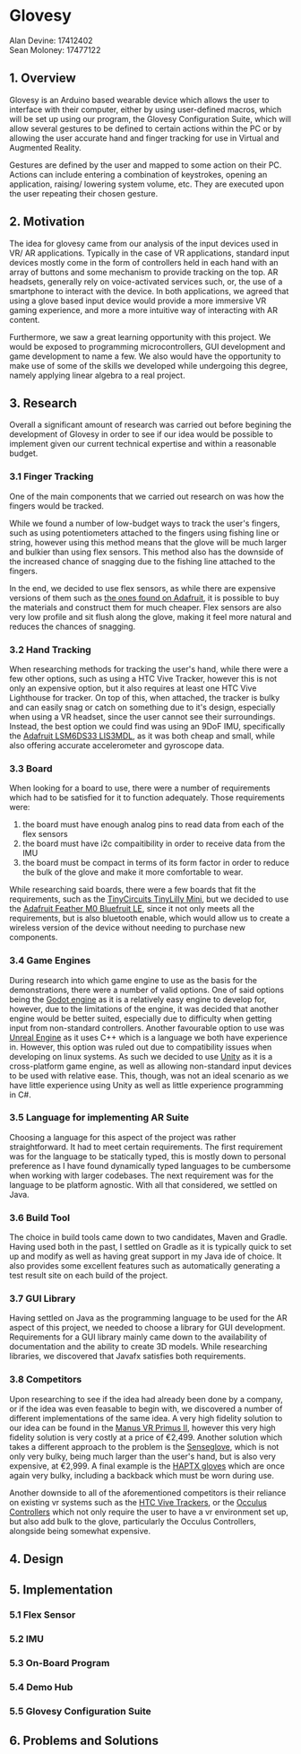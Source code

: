 # Glovesy
Alan Devine: 17412402 <br>
Sean Moloney: 17477122

## 1. Overview

Glovesy is an Arduino based wearable device which allows the user to interface with their computer, either by using user-defined macros, which will be set up using our program, the Glovesy Configuration Suite, which will allow several gestures to be defined to certain actions within the PC or by allowing the user accurate hand and finger tracking for use in Virtual and Augmented Reality.

Gestures are defined by the user and mapped to some action on their PC. Actions can include entering a combination of keystrokes, opening an application, raising/ lowering system volume, etc. They are executed upon the user repeating their chosen gesture.

## 2. Motivation

The idea for glovesy came from our analysis of the input devices used in VR/ AR applications. Typically in the case of VR applications, standard input devices mostly come in the form of controllers held in each hand with an array of buttons and some mechanism to provide tracking on the top. AR headsets, generally rely on voice-activated services such, or, the use of a smartphone to interact with the device. In both applications, we agreed that using a glove based input device would provide a more immersive VR gaming experience, and more a more intuitive way of interacting with AR content.

Furthermore, we saw a great learning opportunity with this project. We would be exposed to programming microcontrollers, GUI development and game development to name a few. We also would have the opportunity to make use of some of the skills we developed while undergoing this degree, namely applying linear algebra to a real project.

## 3. Research

Overall a significant amount of research was carried out before begining the development of Glovesy in order to see if our idea would be possible to implement given our current technical expertise and within a reasonable budget.

### 3.1 Finger Tracking

One of the main components that we carried out research on was how the fingers would be tracked.

While we found a number of low-budget ways to track the user's fingers, such as using potentiometers attached to the fingers using fishing line or string, however using this method means that the glove will be much larger and bulkier than using flex sensors. This method also has the downside of the increased chance of snagging due to the fishing line attached to the fingers.

In the end, we decided to use flex sensors, as while there are expensive versions of them such as [the ones found on Adafruit](https://www.adafruit.com/product/1070), it is possible to buy the materials and construct them for much cheaper. Flex sensors are also very low profile and sit flush along the glove, making it feel more natural and reduces the chances of snagging.

### 3.2 Hand Tracking

When researching methods for tracking the user's hand, while there were a few other options, such as using a HTC Vive Tracker, however this is not only an expensive option, but it also requires at least one HTC Vive Lighthouse for tracker. On top of this, when attached, the tracker is bulky and can easily snag or catch on something due to it's design, especially when using a VR headset, since the user cannot see their surroundings.  Instead, the best option we could find was using an 9DoF IMU, specifically the [Adafruit LSM6DS33 LIS3MDL](https://www.adafruit.com/product/4485), as it was both cheap and small, while also offering accurate accelerometer and gyroscope data.

### 3.3 Board

When looking for a board to use, there were a number of requirements which had to be satisfied for it to function adequately. Those requirements were: 
1. the board must have enough analog pins to read data from each of the flex sensors
2. the board must have i2c compaitibility in order to receive data from the IMU
3. the board must be compact in terms of its form factor in order to reduce the bulk of the glove and make it more comfortable to wear.

While researching said boards, there were a few boards that fit the requirements, such as the [TinyCircuits TinyLilly Mini](https://tinycircuits.com/products/tinylily-mini-processor?_pos=10&_sid=cbfd15ac9&_ss=r), but we decided to use the [Adafruit Feather M0 Bluefruit LE](https://www.adafruit.com/product/2995), since it not only meets all the requirements, but is also bluetooth enable, which would allow us to create a wireless version of the device without needing to purchase new components.

### 3.4 Game Engines

During research into which game engine to use as the basis for the demonstrations, there were a number of valid options. One of said options being the [Godot engine](https://godotengine.org/) as it is a relatively easy engine to develop for, however, due to the limitations of the engine, it was decided that another engine would be better suited, especially due to difficulty when getting input from non-standard controllers. Another favourable option to use was [Unreal Engine](https://www.unrealengine.com/) as it uses C++ which is a language we both have experience in. However, this option was ruled out due to compatibility issues when developing on linux systems. As such we decided to use [Unity](https://unity.com/) as it is a cross-platform game engine, as well as allowing non-standard input devices to be used with relative ease. This, though, was not an ideal scenario as we have little experience using Unity as well as little experience programming in C#.

### 3.5 Language for implementing AR Suite

Choosing a language for this aspect of the project was rather straightforward. It had to meet certain requirements. The first requirement was for the language to be statically typed, this is mostly down to personal preference as I have found dynamically typed languages to be cumbersome when working with larger codebases. The next requirement was for the language to be platform agnostic. With all that considered, we settled on Java.

### 3.6 Build Tool

The choice in build tools came down to two candidates, Maven and Gradle. Having used both in the past, I settled on Gradle as it is typically quick to set up and modify as well as having great support in my Java ide of choice. It also provides some excellent features such as automatically generating a test result site on each build of the project.

### 3.7 GUI Library

Having settled on Java as the programming language to be used for the AR aspect of this project, we needed to choose a library for GUI development. Requirements for a GUI library mainly came down to the availability of documentation and the ability to create 3D models. While researching libraries, we discovered that Javafx satisfies both requirements.

### 3.8 Competitors 

Upon researching to see if the idea had already been done by a company, or if the idea was even feasable to begin with, we discovered a number of different implementations of the same idea. A very high fidelity solution to our idea can be found in the [Manus VR Primus II](https://www.manus-vr.com/mocap-gloves), however this very high fidelity solution is very costly at a price of €2,499.  Another solution which takes a different approach to the problem is the [Senseglove](https://www.senseglove.com/), which is not only very bulky, being much larger than the user's hand, but is also very expensive, at €2,999. A final example is the [HAPTX gloves](https://haptx.com/) which are once again very bulky, including a backback which must be worn during use.

Another downside to all of the aforementioned competitors is their reliance on existing vr systems such as the [HTC Vive Trackers](https://www.vive.com/eu/accessory/vive-tracker/), or the [Occulus Controllers](https://www.oculus.com/quest-2/accessories/) which not only require the user to have a vr environment set up, but also add bulk to the glove, particularly the Occulus Controllers, alongside being somewhat expensive.

## 4. Design

## 5. Implementation

### 5.1 Flex Sensor
### 5.2 IMU
### 5.3 On-Board Program
### 5.4 Demo Hub
### 5.5 Glovesy Configuration Suite

## 6. Problems and Solutions
